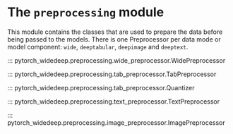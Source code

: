 # The ``preprocessing`` module

This module contains the classes that are used to prepare the data before
being passed to the models. There is one Preprocessor per data mode or
model component: ``wide``, ``deeptabular``, ``deepimage`` and ``deeptext``.

::: pytorch_widedeep.preprocessing.wide_preprocessor.WidePreprocessor

::: pytorch_widedeep.preprocessing.tab_preprocessor.TabPreprocessor

::: pytorch_widedeep.preprocessing.tab_preprocessor.Quantizer

::: pytorch_widedeep.preprocessing.text_preprocessor.TextPreprocessor

::: pytorch_widedeep.preprocessing.image_preprocessor.ImagePreprocessor
